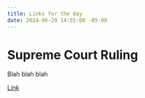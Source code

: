 ```yaml
---
title: Links for the day
date: 2024-06-29 14:55:00 -05:00
---
```


# Supreme Court Ruling

Blah blah blah

[Link](https://apple.news/A5970pQkXSg6oHgtzyNIkuA)